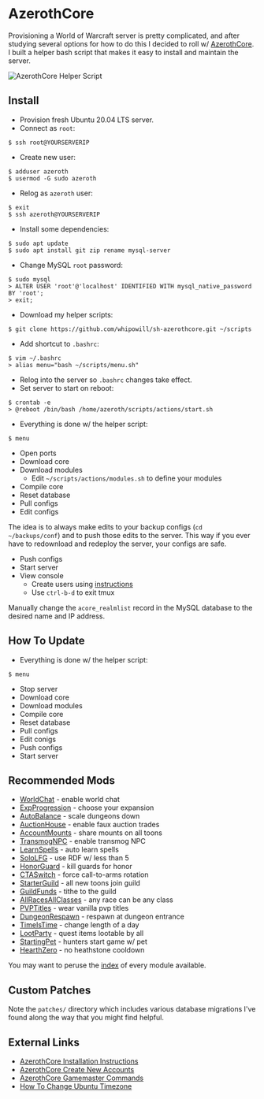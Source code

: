 # AzerothCore

Provisioning a World of Warcraft server is pretty complicated, and after studying several options for how to do this I decided to roll w/ [AzerothCore](https://www.azerothcore.org/).  I built a helper bash script that makes it easy to install and maintain the server.

![AzerothCore Helper Script](https://i.imgur.com/hAfugvT.png)

## Install

- Provision fresh Ubuntu 20.04 LTS server.
- Connect as ``root``:

```
$ ssh root@YOURSERVERIP
```

- Create new user:

```
$ adduser azeroth
$ usermod -G sudo azeroth
```

- Relog as ``azeroth`` user:

```
$ exit
$ ssh azeroth@YOURSERVERIP
```

- Install some dependencies:

```
$ sudo apt update
$ sudo apt install git zip rename mysql-server
```

- Change MySQL ``root`` password:

```
$ sudo mysql
> ALTER USER 'root'@'localhost' IDENTIFIED WITH mysql_native_password BY 'root';
> exit;
```

- Download my helper scripts:

```
$ git clone https://github.com/whipowill/sh-azerothcore.git ~/scripts
```

- Add shortcut to ``.bashrc``:

```
$ vim ~/.bashrc
> alias menu="bash ~/scripts/menu.sh"
```

- Relog into the server so ``.bashrc`` changes take effect.
- Set server to start on reboot:

```
$ crontab -e
> @reboot /bin/bash /home/azeroth/scripts/actions/start.sh
```

- Everything is done w/ the helper script:

```
$ menu
```

- Open ports
- Download core
- Download modules
    - Edit ``~/scripts/actions/modules.sh`` to define your modules
- Compile core
- Reset database
- Pull configs
- Edit configs

The idea is to always make edits to your backup configs (``cd ~/backups/conf``) and to push those edits to the server. This way if you ever have to redownload and redeploy the server, your configs are safe.

- Push configs
- Start server
- View console
    - Create users using [instructions](https://www.azerothcore.org/wiki/creating-accounts)
    - Use ``ctrl-b-d`` to exit tmux

Manually change the ``acore_realmlist`` record in the MySQL database to the desired name and IP address.

## How To Update

- Everything is done w/ the helper script:

```
$ menu
```

- Stop server
- Download core
- Download modules
- Compile core
- Reset database
- Pull configs
- Edit conigs
- Push configs
- Start server

## Recommended Mods

- [WorldChat](https://github.com/azerothcore/mod-world-chat) - enable world chat
- [ExpProgression](https://github.com/azerothcore/mod-progression-system) - choose your expansion
- [AutoBalance](https://github.com/azerothcore/mod-autobalance.git) - scale dungeons down
- [AuctionHouse](https://github.com/azerothcore/mod-ah-bot.git) - enable faux auction trades
- [AccountMounts](https://github.com/azerothcore/mod-account-mounts) - share mounts on all toons
- [TransmogNPC](https://github.com/azerothcore/mod-transmog.git) - enable transmog NPC
- [LearnSpells](https://github.com/noisiver/mod-learnspells) - auto learn spells
- [SoloLFG](https://github.com/azerothcore/mod-solo-lfg.git) - use RDF w/ less than 5
- [HonorGuard](https://github.com/azerothcore/mod-gain-honor-guard) - kill guards for honor
- [CTASwitch](https://github.com/azerothcore/mod-cta-switch) - force call-to-arms rotation
- [StarterGuild](https://github.com/azerothcore/mod-starter-guild) - all new toons join guild
- [GuildFunds](https://github.com/noisiver/mod-guildfunds) - tithe to the guild
- [AllRacesAllClasses](https://github.com/heyitsbench/mod-arac) - any race can be any class
- [PVPTitles](https://github.com/azerothcore/mod-pvp-titles) - wear vanilla pvp titles
- [DungeonRespawn](https://github.com/AnchyDev/DungeonRespawn) - respawn at dungeon entrance
- [TimeIsTime](https://github.com/dunjeon/mod-TimeIsTime) - change length of a day
- [LootParty](https://github.com/pangolp/mod-quest-loot-party) - quest items lootable by all
- [StartingPet](https://github.com/Gozzim/mod-starting-pet) - hunters start game w/ pet
- [HearthZero](https://github.com/BytesGalore/mod-no-hearthstone-cooldown) - no heathstone cooldown

You may want to peruse the [index](https://github.com/topics/azerothcore-module) of every module available.

## Custom Patches

Note the ``patches/`` directory which includes various database migrations I've found along the way that you might find helpful.

## External Links

- [AzerothCore Installation Instructions](https://www.azerothcore.org/wiki/ac-dashboard-core-installation)
- [AzerothCore Create New Accounts](https://www.azerothcore.org/wiki/creating-accounts)
- [AzerothCore Gamemaster Commands](https://www.azerothcore.org/wiki/gm-commands)
- [How To Change Ubuntu Timezone](https://linuxize.com/post/how-to-set-or-change-timezone-on-ubuntu-20-04/)